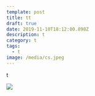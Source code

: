 ```yaml
---
template: post
title: tt
draft: true
date: 2019-11-10T18:12:00.898Z
description: t
category: t
tags:
  - t
image: /media/cs.jpeg
---
```

t

![](/media/cs.jpeg)
